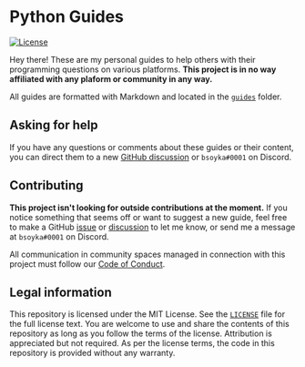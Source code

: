# Python Guides

[![License][license-badge]][license]

Hey there! These are my personal guides to help others with their programming
questions on various platforms. **This project is in no way affiliated with
any plaform or community in any way.**

All guides are formatted with Markdown and located in the [`guides`][guides]
folder.

## Asking for help

If you have any questions or comments about these guides or their content, you
can direct them to a new [GitHub discussion][discussions] or `bsoyka#0001` on
Discord.

## Contributing

**This project isn't looking for outside contributions at the moment.** If you
notice something that seems off or want to suggest a new guide, feel free to
make a GitHub [issue][issues] or [discussion][discussions] to let me know, or
send me a message at `bsoyka#0001` on Discord.

All communication in community spaces managed in connection with this project
must follow our [Code of Conduct][code-of-conduct].

## Legal information

This repository is licensed under the MIT License. See the
[`LICENSE`][license] file for the full license text. You are welcome to use
and share the contents of this repository as long as you follow the terms of
the license. Attribution is appreciated but not required. As per the license
terms, the code in this repository is provided without any warranty.

[code-of-conduct]: https://github.com/bsoyka/.github/blob/main/CODE_OF_CONDUCT.md
[discussions]: https://github.com/bsoyka/pydis/discussions
[guides]: https://github.com/bsoyka/pydis/tree/main/guides
[issues]: https://github.com/bsoyka/pydis/issues
[license-badge]: https://img.shields.io/github/license/bsoyka/pydis
[license]: https://github.com/bsoyka/pydis/blob/main/LICENSE
